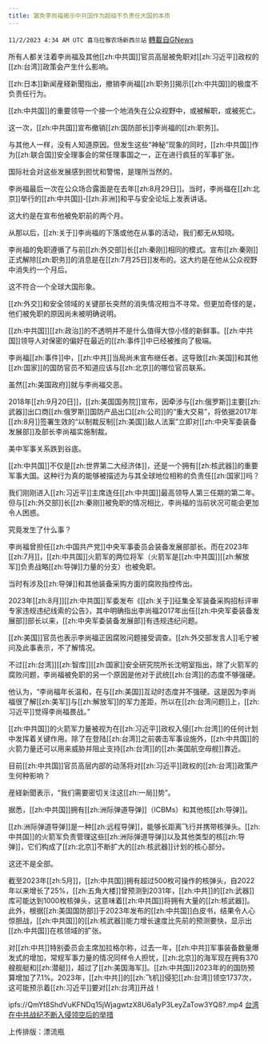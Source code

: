```yaml
---
title: 罢免李尚福揭示中共国作为超级不负责任大国的本质
---
```

`11/2/2023 4:34 AM UTC 喜马拉雅农场新西兰站` [轉載自GNews](https://gnews.org/articles/1911466)

所有人都关注着李尚福及其他[[zh:中共国]]官员高层被免职对[[zh:习近平]]政权的[[zh:台湾]]政策会产生什么影响。

[[zh:日本]]新闻産経新聞指出，撤销李尚福[[zh:职务]]揭示[[zh:中共国]]的极度不负责任行为。

[[zh:中共国]]的重要领导一个接一个地消失在公众视野中，或被解职，或被死亡。

这一次，[[zh:中共国]]宣布撤销[[zh:国防部长]]李尚福的[[zh:职务]]。

与其他人一样，没有人知道原因。但发生这些“神秘”现象的同时，[[zh:中共国]]作为[[zh:联合国]]安全理事会的常任理事国之一，正在进行疯狂的军事扩张。

国际社会对这些发展感到担忧和警惕，是理所当然的。

李尚福最后一次在公众场合露面是在去年[[zh:8月29日]]。当时，李尚福在[[zh:北京]]举行的[[zh:中共国]]\-[[zh:非洲]]和平与安全论坛上发表讲话。

这大约是在宣布他被免职前的两个月。

从那以后，[[zh:关于]]李尚福的下落或他在从事的活动，我们都无从知晓。

李尚福的免职遵循了与前[[zh:外交部]]长[[zh:秦刚]]相同的模式。宣布[[zh:秦刚]]正式解除[[zh:职务]]的消息是在[[zh:7月25日]]发布的。这大约是在他从公众视野中消失约一个月后。

这不符合一个全球大国形象。

[[zh:外交]]和安全领域的关键部长突然的消失情况相当不寻常。但更加奇怪的是，他们被免职的原因尚未被明确说明。

[[zh:中共国]][[zh:政治]]的不透明并不是什么值得大惊小怪的新鲜事。[[zh:中共国]]领导人对保密的偏好在最近的[[zh:事件]]中已经被推向了极端。

李尚福[[zh:事件]]中，[[zh:中共]]当局尚未宣布继任者。这导致[[zh:美国]]和其他[[zh:国家]]的国防官员不知道应该与[[zh:北京]]的哪位官员联系。

虽然[[zh:美国政府]]就与李尚福交恶。

2018年[[zh:9月20日]]，[[zh:美国国务院]]宣布，因牵涉与[[zh:俄罗斯]]主要[[zh:武器]]出口商[[zh:俄罗斯]]国防产品出口[[zh:公司]]的“重大交易”，将依据2017年[[zh:8月]]签署生效的“以制裁反制[[zh:美国]]敌人法案”立即对[[zh:中央军委装备发展部]]及部长李尚福实施制裁。

美中军事关系跌到谷底。

[[zh:中共国]]不仅是[[zh:世界第二大经济体]]，还是一个拥有[[zh:核武器]]的重要军事大国。这种行为真的能够被描述为与其全球地位相称的负责任[[zh:国家]]吗？

我们刚刚进入[[zh:习近平]]主席连任[[zh:中共国]]最高领导人第三任期的第二年。但与[[zh:外交部]]长[[zh:秦刚]]被免职的情况相比，李尚福的当前状况可能会更加令人困惑。

究竟发生了什么事？

李尚福曾担任[[zh:中国共产党]]中央军事委员会装备发展部部长。而在2023年[[zh:7月]]，[[zh:中共国]]火箭军的两位将军（火箭军是[[zh:中共国]][[zh:解放军]]负责战略[[zh:导弹]]力量的分支）也被免职。

当时有涉及[[zh:导弹]]和其他装备采购方面的腐败指控传出。

 2023年[[zh:8月]][[zh:中共国]]军委发布《[[zh:关于]]征集全军装备采购招标评审专家违规违纪线索的公告》，其中明确指出李尚福2017年出任[[zh:中央军委装备发展部]]部长以来，[[zh:中央军委装备发展部]]有违规违纪问题。

[[zh:美国]]官员也表示李尚福正因腐败问题接受调查。[[zh:外交部发言人]]毛宁被问及此事表示，不了解情况。

不过[[zh:台湾]][[zh:智库]][[zh:国家]]安全研究院所长沈明室指出，除了火箭军的腐败问题，李尚福被免职的另一个原因是他对于武统[[zh:台湾]]的态度不够强硬。

他认为，“李尚福年长温和，在与[[zh:美国]]互动时态度并不强硬。这是因为李尚福很了解[[zh:美军]]与[[zh:解放军]]的军力差距，所以在[[zh:台湾问题]]上，[[zh:习近平]]觉得李尚福畏战。”

[[zh:中共国]]的火箭军力量被视为在[[zh:习近平]]政权入侵[[zh:台湾]]的任何计划中发挥着关键作用。除了在登陆[[zh:台湾]]之前袭击军事设施外，[[zh:中共国]]的火箭力量还可以用来威胁并阻止支持[[zh:台湾]]的[[zh:美国航空母舰]]靠近。

目前[[zh:中共国]]官员高层内部的动荡将对[[zh:习近平]]政权的[[zh:台湾]]政策产生何种影响？

産経新聞表示，“我们需要密切关注这[[zh:一局]]势”。

据悉，[[zh:中共国]]拥有[[zh:洲际弹道导弹]]（ICBMs）和其他核[[zh:导弹]]。

[[zh:洲际弹道导弹]]是一种[[zh:远程导弹]]，能够长距离飞行并携带核弹头。[[zh:中共国]]的火箭军负责管理这些[[zh:洲际弹道导弹]]以及其他类型的核[[zh:导弹]]，它们构成了[[zh:北京]]不断扩大的[[zh:核武器]]计划的核心部分。

这还不是全部。

截至2023年[[zh:5月]]，[[zh:中共国]]拥有超过500枚可操作的核弹头，自2022年以来增长了25%，[[zh:五角大楼]]曾预测到2031年，[[zh:中共]]的[[zh:武器]]库可能达到1000枚核弹头，这意味着[[zh:中共国]]将拥有大量的[[zh:核武器]]。此外，根据[[zh:美国国防部]]于2023年发布的[[zh:中共国]]白皮书，结果令人心惊胆战，[[zh:中共国]]的[[zh:核武器]]能力增长速度比先前的预测要快，显示出[[zh:中共国]]在核领域的扩张。

对[[zh:中共]]特别委员会主席加拉格尔称，过去一年，[[zh:中共]]军事装备数量爆发式的增加，常规军事力量的情况同样令人担忧，[[zh:北京]]的海军现在拥有370艘舰艇和[[zh:潜艇]]，超过了[[zh:美国海军]]。[[zh:中共国]]2023年的的国防预算增加了7.1%。2023年，[[zh:中共]]的[[zh:飞机]]侵犯[[zh:台湾]]领空1737次，这可能预示着[[zh:习近平]]要对[[zh:台湾]]开战！

ipfs://QmYt8ShdVuKFNDq15jWjagwtzX8U6a1yP3LeyZaTow3YQ8?.mp4
[台湾在中共战纪不断入侵领空后的举措](https://gnews.org/m/1888026)

上传排版：漂流瓶
